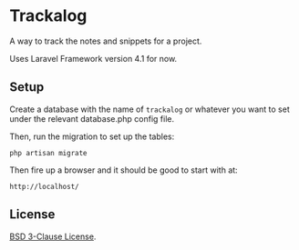# Trackalog

A way to track the notes and snippets for a project.

Uses Laravel Framework version 4.1 for now.

## Setup

Create a database with the name of `trackalog` or whatever you want to set 
under the relevant database.php config file. 

Then, run the migration to set up the tables:

    php artisan migrate

Then fire up a browser and it should be good to start with at:

    http://localhost/

## License

[BSD 3-Clause License](http://opensource.org/licenses/BSD-3-Clause).

